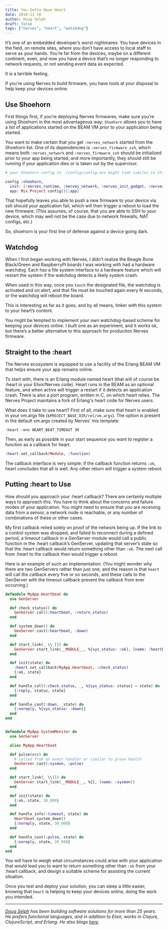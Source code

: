 ```yaml
---
title: You Gotta Have Heart
date: 2018-12-10
author: Doug Selph
draft: false
tags: ["nerves", "heart", "watchdog"]
---
```


It’s one of an embedded developer’s worst nightmares: You have devices in the
field, on remote sites, where you don’t have access to local staff to serve as
your hands. You’re far from the devices, maybe on a different continent, even,
and now you have a device that’s no longer responding to network requests, or
not sending event data as expected.

It is a terrible feeling.

If you’re using Nerves to build firmware, you have tools at your disposal to
help keep your devices online.

## Use Shoehorn

First things first, if you’re deploying Nerves firmwares, make sure you’re
using Shoehorn in the most advantageous way. `Shoehorn`  allows you to have a
list of applications started on the BEAM VM prior to your application being
started.

You want to make certain that you get `:nerves_network` started from the
Shoehorn list. One of its dependencies is `:nerves_firmware_ssh`, which means
both `:nerves_network` and `:nerves_firmware_ssh` should be initialized prior to
your app being started, and more importantly, they should still be running if
your application dies or is taken out by the supervisor.

```elixir
# your Shoehorn config in ./config/config.exs might look similar to this

config :shoehorn,
  init: [:nerves_runtime, :nerves_network, :nerves_init_gadget, :nerves_time],
  app: Mix.Project.config()[:app]
```

That hopefully leaves you able to push a new firmware to your device via ssh
should your application fail, which will then trigger a reboot to load the new
firmware. (This assumes, of course, that you are able to SSH to your device,
which may well not be the case due to network firewalls, NAT configs, etc.)

So, shoehorn is your first line of defense against a device going dark.

## Watchdog

When I first began working with Nerves, I didn’t realize the Beagle Bone
Black/Green and RaspberryPi boards I was working with had a hardware watchdog.
Each has a file system interface to a hardware feature which will restart the
system if the watchdog detects a likely system crash.

When used in this way, once you `touch` the designated file, the watchdog is
activated and on alert, and that file must be touched again every N seconds, or
the watchdog will reboot the board.

This is interesting as far as it goes, and by all means, tinker with this
system to your heart’s content.

You might be tempted to implement your own watchdog-based scheme for keeping
your devices online. I built one as an experiment, and it works ok, but there’s
a better alternative to this approach for production Nerves firmware.

## Straight to the :heart

The Nerves ecosystem is equipped to use a facility of the Erlang BEAM VM that
helps ensure your app remains online.

To start with, there is an Erlang module named heart (that will of course be
:heart in your Elixir/Nerves code). Heart runs in the BEAM as an optional
feature, and when active will trigger a restart if it detects an application
crash. There is also a port program, written in C, on which heart relies. The
Nerves Project maintains a fork of Erlang's heart code for Nerves users.

What does it take to use heart? First of all, make sure that heart is enabled in
your vm.args file (`$PROJECT_BASE_DIR/rel/vm.args`). The option is present in
the default vm.args created by Nerves’ mix template:

```text
-heart -env HEART_BEAT_TIMEOUT 30
```

Then, as early as possible in your start sequence you want to register a
function as a callback for heart.

```elixir
:heart.set_callback(Module, :function)
```

The callback interface is very simple: if the callback function returns `:ok`,
heart concludes that all is well. Any other return will trigger a system reboot.

## Putting :heart to Use

How should you approach your :heart callback? There are certainly multiple ways
to approach this. You have to think about the concerns and failure modes of your
application. You might need to ensure that you are receiving data from a sensor,
a network node is reachable, or any number of combinations of these or other
cases.

My first callback relied solely on proof of the network being up. If the link to
a control system was dropped, and failed to reconnect during a defined period, a
timeout callback in a GenServer module would call a public function in the
:heart callback’s GenServer, updating that server’s state so that the :heart
callback would return something other than `:ok`. The next call from :heart to
the callback then would trigger a reboot.

Here is an example of such an implementation. (You might wonder why there are
two GenServers rather than just one, and the reason is that `heart` will call
the callback every five or so seconds, and these calls to the GenServer with the
timeout callback prevent the callback from ever occurring.)

```elixir
defmodule MyApp.Heartbeat do
  use GenServer

  def check_status() do
    GenServer.call(:heartbeat, :return_status)
  end

  def system_down() do
    GenServer.cast(:heartbeat, :down)
  end

  def start_link(_ \\ []) do
    GenServer.start_link(__MODULE__, %{sys_status: :ok}, [name: :heartbeat])
  end

  def init(state) do
    :heart.set_callback(MyApp.Heartbeat, :check_status)
    {:ok, state}
  end

  def handle_call(:check_status, _, %{sys_status: status} = state) do
    {:reply, status, state}
  end

  def handle_cast(:down, _state) do
    {:noreply, %{sys_status: :down}}
  end
end


defmodule MyApp.SystemMonitor do
  use GenServer

  alias MyApp.Heartbeat

  def pulse(src) do
    # called from an event handler or similar to prove health
    GenServer.cast(:sysmon, :pulse)
  end

  def start_link(_ \\[]) do
    GenServer.start_link(__MODULE__, %{}, [name: :sysmon])
  end

  def init(state) do
    {:ok, state, 30_000}
  end

  def handle_info(:timeout, state) do
    Heartbeat.system_down()
    {:noreply, state, 30_000}
  end

  def handle_cast(:pulse, state) do
    {:noreply, state, 30_000}
  end
end
```

You will have to weigh what circumstances could arise with your application that
would lead you to want to return something other than `:ok` from your :heart
callback, and design a suitable scheme for assisting the current situation.

Once you test and deploy your solution, you can sleep a little easier, knowing
that `heart` is helping to keep your devices online, doing the work you
intended.

---

_[Doug Selph](www.linkedin.com/in/dselph) has been building software solutions for more than 25 years. He prefers functional languages, and in addition to Elixir, works in Clojure, ClojureScript, and Erlang. He also blogs [here](http://dougselph.com)._
